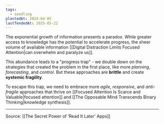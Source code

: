 ```yaml
---
tags:
  - seedling
plantedAt: 2024-04-05
lastTendedAt: 2025-05-22
---
```

The exponential growth of information presents a paradox. While greater access to knowledge has the potential to accelerate progress, the sheer volume of available information [[Digital Distraction Limits Focused Attention|can overwhelm and paralyze us]].

This abundance leads to a "progress trap" - we double down on the strategies that created the problem in the first place, like more *planning*, *forecasting*, and *control*. But these approaches are **brittle** and create **systemic fragility**.

To escape this trap, we need to embrace more *agile*, *responsive*, and *anti-fragile* approaches that thrive on [[Focused Attention Is Scarce and Valuable|focused attention]] and [[The Opposable Mind Transcends Binary Thinking|knowledge synthesis]].

---

Source: [[The Secret Power of ‘Read It Later’ Apps]]
